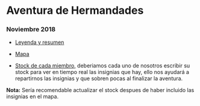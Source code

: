 # Aventura de Hermandades
### Noviembre 2018

  * [Leyenda y resumen ](https://docs.google.com/spreadsheets/d/10BClAz0bYftk9-fsJB-1oa1LIPkn-np7fzznIz39eUM/edit?usp=sharing)
  * [Mapa](https://docs.google.com/spreadsheets/d/10BClAz0bYftk9-fsJB-1oa1LIPkn-np7fzznIz39eUM/edit?usp=sharing)
 
* [Stock de cada miembro,](https://docs.google.com/spreadsheets/d/10BClAz0bYftk9-fsJB-1oa1LIPkn-np7fzznIz39eUM/edit?usp=sharing)
deberiamos cada uno de nosotros escribir su stock para ver en tiempo real las insignias que hay,
ello nos ayudará a repartirnos las insignias y que sobren pocas al finalizar la aventura.

__Nota:__ Sería recomendable actualizar el stock despues de haber incluido las insignias en el mapa.
